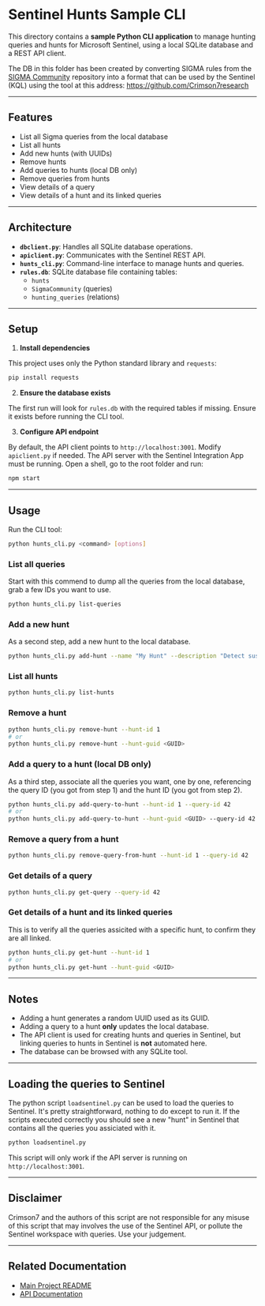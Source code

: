 # Sentinel Hunts Sample CLI

This directory contains a **sample Python CLI application** to manage hunting queries and hunts for Microsoft Sentinel, using a local SQLite database and a REST API client.

The DB in this folder has been created by converting SIGMA rules from the [SIGMA Community](https://github.com/SigmaHQ/sigma) repository into a format that can be used by the Sentinel (KQL) using the tool at this address: https://github.com/Crimson7research

---

## Features

- List all Sigma queries from the local database
- List all hunts
- Add new hunts (with UUIDs)
- Remove hunts
- Add queries to hunts (local DB only)
- Remove queries from hunts
- View details of a query
- View details of a hunt and its linked queries

---

## Architecture

- **`dbclient.py`**: Handles all SQLite database operations.
- **`apiclient.py`**: Communicates with the Sentinel REST API.
- **`hunts_cli.py`**: Command-line interface to manage hunts and queries.
- **`rules.db`**: SQLite database file containing tables:
  - `hunts`
  - `SigmaCommunity` (queries)
  - `hunting_queries` (relations)

---

## Setup

1. **Install dependencies**

This project uses only the Python standard library and `requests`:

```bash
pip install requests
```

2. **Ensure the database exists**

The first run will look for `rules.db` with the required tables if missing. Ensure it exists before running the CLI tool.

3. **Configure API endpoint**

By default, the API client points to `http://localhost:3001`. Modify `apiclient.py` if needed.
The API server with the Sentinel Integration App must be running.
Open a shell, go to the root folder and run:

```bash
npm start 
```

---

## Usage

Run the CLI tool:

```bash
python hunts_cli.py <command> [options]
```

### List all queries
Start with this commend to dump all the queries from the local database, grab a few IDs you want to use.

```bash
python hunts_cli.py list-queries
```

### Add a new hunt
As a second step, add a new hunt to the local database.

```bash
python hunts_cli.py add-hunt --name "My Hunt" --description "Detect suspicious activity"
```

### List all hunts

```bash
python hunts_cli.py list-hunts
```

### Remove a hunt

```bash
python hunts_cli.py remove-hunt --hunt-id 1
# or
python hunts_cli.py remove-hunt --hunt-guid <GUID>
```

### Add a query to a hunt (local DB only)
As a third step, associate all the queries you want, one by one, referencing the query ID (you got from step 1) and the hunt ID (you got from step 2).

```bash
python hunts_cli.py add-query-to-hunt --hunt-id 1 --query-id 42
# or
python hunts_cli.py add-query-to-hunt --hunt-guid <GUID> --query-id 42
```

### Remove a query from a hunt

```bash
python hunts_cli.py remove-query-from-hunt --hunt-id 1 --query-id 42
```

### Get details of a query

```bash
python hunts_cli.py get-query --query-id 42
```

### Get details of a hunt and its linked queries
This is to verify all the queries assicited with a specific hunt, to confirm they are all linked.

```bash
python hunts_cli.py get-hunt --hunt-id 1
# or
python hunts_cli.py get-hunt --hunt-guid <GUID>
```

---

## Notes

- Adding a hunt generates a random UUID used as its GUID.
- Adding a query to a hunt **only** updates the local database.
- The API client is used for creating hunts and queries in Sentinel, but linking queries to hunts in Sentinel is **not** automated here.
- The database can be browsed with any SQLite tool.

---

## Loading the queries to Sentinel

The python script `loadsentinel.py` can be used to load the queries to Sentinel. It's pretty straightforward, nothing to do except to run it.
If the scripts executed correctly you should see a new "hunt" in Sentinel that contains all the queries you assiciated with it.

```bash
python loadsentinel.py
```

This script will only work if the API server is running on `http://localhost:3001`.

---

## Disclaimer

Crimson7 and the authors of this script are not responsible for any misuse of this script that may involves the use of the Sentinel API, or pollute the Sentinel workspace with queries. Use your judgement.

---

## Related Documentation

- [Main Project README](../README.md)
- [API Documentation](../API_DOCUMENTATION.md)
